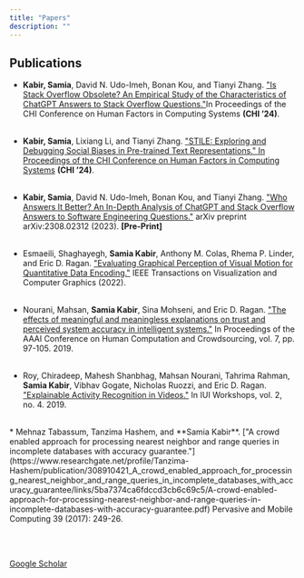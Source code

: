 ```yaml
---
title: "Papers"
description: ""
---
```


## Publications



* **Kabir, Samia**, David N. Udo-Imeh, Bonan Kou, and Tianyi Zhang. ["Is Stack Overflow Obsolete? An Empirical Study of the Characteristics of ChatGPT Answers to Stack Overflow Questions."](/chi24_chatgpt.pdf)In Proceedings of the CHI Conference on Human Factors in Computing Systems **(CHI ’24)**.
<br><br>


* **Kabir, Samia**, Lixiang Li, and Tianyi Zhang. ["STILE: Exploring and Debugging Social Biases in Pre-trained Text Representations." In Proceedings of the CHI Conference on Human Factors in Computing Systems](/chi24_stile.pdf) **(CHI ’24)**.
<br><br>


* **Kabir, Samia**, David N. Udo-Imeh, Bonan Kou, and Tianyi Zhang. ["Who Answers It Better? An In-Depth Analysis of ChatGPT and Stack Overflow Answers to Software Engineering Questions."](https://arxiv.org/pdf/2308.02312.pdf) arXiv preprint arXiv:2308.02312 (2023). **[Pre-Print]**
<br><br>

* Esmaeili, Shaghayegh, **Samia Kabir**, Anthony M. Colas, Rhema P. Linder, and Eric D. Ragan. ["Evaluating Graphical Perception of Visual Motion for Quantitative Data Encoding."](https://ieeexplore.ieee.org/document/9839572) IEEE Transactions on Visualization and Computer Graphics (2022).
<br> <br>

* Nourani, Mahsan, **Samia Kabir**, Sina Mohseni, and Eric D. Ragan. ["The effects of meaningful and meaningless explanations on trust and perceived system accuracy in intelligent systems."](https://www.researchgate.net/publication/364463683_The_Effects_of_Meaningful_and_Meaningless_Explanations_on_Trust_and_Perceived_System_Accuracy_in_Intelligent_Systems) In Proceedings of the AAAI Conference on Human Computation and Crowdsourcing, vol. 7, pp. 97-105. 2019.
<br> <br>

* Roy, Chiradeep, Mahesh Shanbhag, Mahsan Nourani, Tahrima Rahman, **Samia Kabir**, Vibhav Gogate, Nicholas Ruozzi, and Eric D. Ragan. ["Explainable Activity Recognition in Videos."](https://personal.utdallas.edu/~nrr150130/Papers/exss19.pdf) In IUI Workshops, vol. 2, no. 4. 2019.  
<br>
* Mehnaz Tabassum, Tanzima Hashem, and **Samia Kabir**. ["A crowd enabled approach for processing nearest neighbor and range queries in incomplete databases with accuracy guarantee."](https://www.researchgate.net/profile/Tanzima-Hashem/publication/308910421_A_crowd_enabled_approach_for_processing_nearest_neighbor_and_range_queries_in_incomplete_databases_with_accuracy_guarantee/links/5ba7374ca6fdccd3cb6c69c5/A-crowd-enabled-approach-for-processing-nearest-neighbor-and-range-queries-in-incomplete-databases-with-accuracy-guarantee.pdf) Pervasive and Mobile Computing 39 (2017): 249-26.

<br><br>


[Google Scholar](https://scholar.google.com/citations?user=DZ5jg-IAAAAJ&hl=en)
